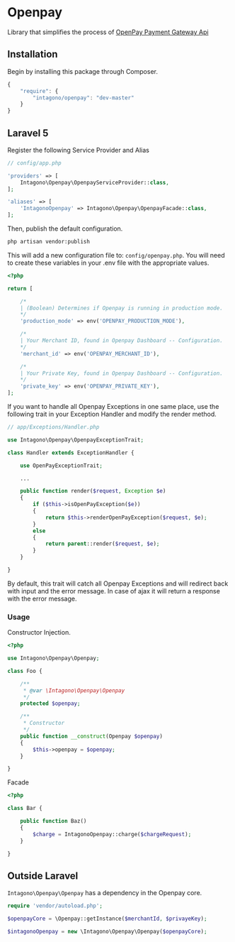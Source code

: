 # Openpay

Library that simplifies the process of [OpenPay Payment Gateway Api](http://www.openpay.mx/)

## Installation

Begin by installing this package through Composer.

```js
{
    "require": {
        "intagono/openpay": "dev-master"
    }
}
```

## Laravel 5

Register the following Service Provider and Alias

```php
// config/app.php

'providers' => [
    Intagono\Openpay\OpenpayServiceProvider::class,
];

'aliases' => [
    'IntagonoOpenpay' => Intagono\Openpay\OpenpayFacade::class,
];
```

Then, publish the default configuration.

```bash
php artisan vendor:publish
```

This will add a new configuration file to: `config/openpay.php`.
You will need to create these variables in your .env file with the appropriate values.

```php
<?php

return [

    /*
    | (Boolean) Determines if Openpay is running in production mode.
    */
    'production_mode' => env('OPENPAY_PRODUCTION_MODE'),

    /*
    | Your Merchant ID, found in Openpay Dashboard -- Configuration.
    */
    'merchant_id' => env('OPENPAY_MERCHANT_ID'),

    /*
    | Your Private Key, found in Openpay Dashboard -- Configuration.
    */
    'private_key' => env('OPENPAY_PRIVATE_KEY'),
];
```

If you want to handle all Openpay Exceptions in one same place, use the following trait in your Exception Handler and modify the render method.

```php
// app/Exceptions/Handler.php

use Intagono\Openpay\OpenpayExceptionTrait;

class Handler extends ExceptionHandler {

    use OpenPayExceptionTrait;

    ...

    public function render($request, Exception $e)
    {
        if ($this->isOpenPayException($e))
        {
            return $this->renderOpenPayException($request, $e);
        }
        else
        {
            return parent::render($request, $e);
        }
    }

}
```

By default, this trait will catch all Openpay Exceptions and will redirect back with input and the error message. In case of ajax it will return a response with the error message.

### Usage

Constructor Injection.

```php
<?php

use Intagono\Openpay\Openpay;

class Foo {

    /**
     * @var \Intagono\Openpay\Openpay
     */
    protected $openpay;

    /**
     * Constructor
     */
    public function __construct(Openpay $openpay)
    {
        $this->openpay = $openpay;
    }

}
```

Facade

```php
<?php

class Bar {

    public function Baz()
    {
        $charge = IntagonoOpenpay::charge($chargeRequest);
    }

}
```

## Outside Laravel

`Intagono\Openpay\Openpay` has a dependency in the Openpay core.

```php
require 'vendor/autoload.php';

$openpayCore = \Openpay::getInstance($merchantId, $privayeKey);

$intagonoOpenpay = new \Intagono\Openpay\Openpay($openpayCore);
```